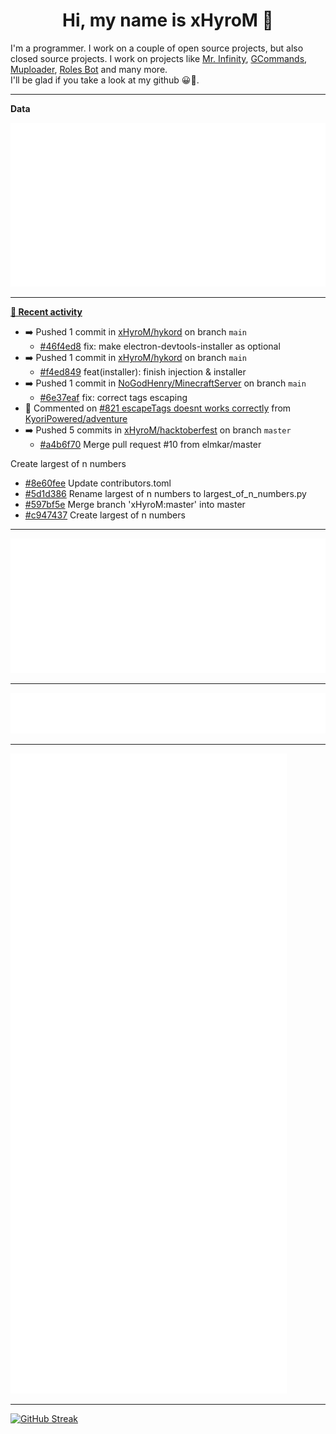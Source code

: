 <p align="center">
    <!-- <img src="https://avatars.githubusercontent.com/u/56601352" width="192" alt="hyro's pfp" /> -->
    <h1 align="center">Hi, my name is xHyroM 👋</h1>
</p>

I'm a programmer. I work on a couple of open source projects, but also closed source projects. I work on projects like [Mr. Infinity](https://discord.com/oauth2/authorize?client_id=720321585625694239&scope=bot%20applications.commands&permissions=8&redirect_uri=https://blobs.gq/imanager&prompt=consent&response_type=code), [GCommands](https://github.com/Garlic-Team/GCommands), [Muploader](https://github.com/xHyroM/Muploader), [Roles Bot](https://github.com/xHyroM/roles-bot) and many more.  
I'll be glad if you take a look at my github 😀👀.

___
**Data**

<img src="https://github.com/xHyroM/xHyroM/blob/master/.cache/base.svg">

___

**[📰 Recent activity](https://github.com/xHyroM)**
* ➡️ Pushed 1 commit in [xHyroM/hykord](https://github.com/xHyroM/hykord) on branch `main`
  * [#46f4ed8](https://github.com/xHyroM/hykord/commit/46f4ed8) fix: make electron-devtools-installer as optional
* ➡️ Pushed 1 commit in [xHyroM/hykord](https://github.com/xHyroM/hykord) on branch `main`
  * [#f4ed849](https://github.com/xHyroM/hykord/commit/f4ed849) feat(installer): finish injection &amp; installer
* ➡️ Pushed 1 commit in [NoGodHenry/MinecraftServer](https://github.com/NoGodHenry/MinecraftServer) on branch `main`
  * [#6e37eaf](https://github.com/NoGodHenry/MinecraftServer/commit/6e37eaf) fix: correct tags escaping
* 💬 Commented on [#821 escapeTags doesnt works correctly](https://github.com/KyoriPowered/adventure/issues/821) from [KyoriPowered/adventure](https://github.com/KyoriPowered/adventure)
* ➡️ Pushed 5 commits in [xHyroM/hacktoberfest](https://github.com/xHyroM/hacktoberfest) on branch `master`
  * [#a4b6f70](https://github.com/xHyroM/hacktoberfest/commit/a4b6f70) Merge pull request #10 from elmkar/master

Create largest of n numbers
  * [#8e60fee](https://github.com/xHyroM/hacktoberfest/commit/8e60fee) Update contributors.toml
  * [#5d1d386](https://github.com/xHyroM/hacktoberfest/commit/5d1d386) Rename largest of n numbers to largest_of_n_numbers.py
  * [#597bf5e](https://github.com/xHyroM/hacktoberfest/commit/597bf5e) Merge branch &#39;xHyroM:master&#39; into master
  * [#c947437](https://github.com/xHyroM/hacktoberfest/commit/c947437) Create largest of n numbers


___

<img src="https://github.com/xHyroM/xHyroM/blob/master/.cache/isocalendar.svg">

___

<img src="https://github.com/xHyroM/xHyroM/blob/master/.cache/languages.svg">

___

<img src="https://github.com/xHyroM/xHyroM/blob/master/.cache/achievements.svg">

___

[![GitHub Streak](https://github-readme-streak-stats.herokuapp.com?user=xHyroM&theme=dark&hide_border=true&date_format=M%20j%5B%2C%20Y%5D)](https://git.io/streak-stats)
